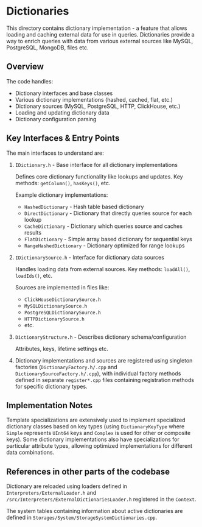 # Dictionaries

This directory contains dictionary implementation - a feature that allows loading and caching external data for use in queries. Dictionaries provide a way to enrich queries with data from various external sources like MySQL, PostgreSQL, MongoDB, files etc.

## Overview

The code handles:
- Dictionary interfaces and base classes
- Various dictionary implementations (hashed, cached, flat, etc.)
- Dictionary sources (MySQL, PostgreSQL, HTTP, ClickHouse, etc.)
- Loading and updating dictionary data
- Dictionary configuration parsing

## Key Interfaces & Entry Points

The main interfaces to understand are:

1. `IDictionary.h` - Base interface for all dictionary implementations

    Defines core dictionary functionality like lookups and updates. Key methods: `getColumn()`, `hasKeys()`, etc.

    Example dictionary implementations:
    - `HashedDictionary` - Hash table based dictionary
    - `DirectDictionary` - Dictionary that directly queries source for each lookup
    - `CacheDictionary` - Dictionary which queries source and caches results
    - `FlatDictionary` - Simple array based dictionary for sequential keys
    - `RangeHashedDictionary` - Dictionary optimized for range lookups

1. `IDictionarySource.h` - Interface for dictionary data sources

    Handles loading data from external sources. Key methods: `loadAll()`, `loadIds()`, etc.

    Sources are implemented in files like:

    - `ClickHouseDictionarySource.h`
    - `MySQLDictionarySource.h`
    - `PostgreSQLDictionarySource.h`
    - `HTTPDictionarySource.h`
    - etc.

1. `DictionaryStructure.h` - Describes dictionary schema/configuration

    Attributes, keys, lifetime settings etc.

1. Dictionary implementations and sources are registered using singleton factories (`DictionaryFactory.h/.cpp` and `DictionarySourceFactory.h/.cpp`), with individual factory methods defined in separate `register*.cpp` files containing registration methods for specific dictionary types.

## Implementation Notes

Template specializations are extensively used to implement specialized dictionary classes based on key types (using `DictionaryKeyType` where `Simple` represents `UInt64` keys and `Complex` is used for other or composite keys). Some dictionary implementations also have specializations for particular attribute types, allowing optimized implementations for different data combinations.

## References in other parts of the codebase

Dictionary are reloaded using loaders defined in `Interpreters/ExternalLoader.h` and `/src/Interpreters/ExternalDictionariesLoader.h` registered in the `Context`.

The system tables containing information about active dictionaries are defined in `Storages/System/StorageSystemDictionaries.cpp`.
